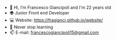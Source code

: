 - 👋 Hi, I’m Francesco Giancipoli and I'm 22 years old
- 👽 Junior Front end Developer
- 💻 Website: https://fragianci.github.io/website/
- 👀 Never stop learning
- 📫 E-mail: francescogiancipoli15@gmail.com

<!---
fragianci/fragianci is a ✨ special ✨ repository because its `README.md` (this file) appears on your GitHub profile.
You can click the Preview link to take a look at your changes.
--->
